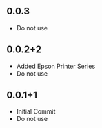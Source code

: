 ## 0.0.3

- Do not use

## 0.0.2+2

- Added Epson Printer Series
- Do not use

## 0.0.1+1

- Initial Commit
- Do not use